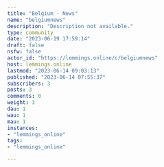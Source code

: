 ```yaml
---
title: "Belgium - News" 
name: "belgiumnews"
description: "Description not available."
type: community
date: "2023-06-19 17:59:14"
draft: false
nsfw: false
actor_id: "https://lemmings.online/c/belgiumnews"
host: lemmings.online
lastmod: "2023-06-14 09:03:13"
published: "2023-06-14 07:55:37"
subscribers: 3
posts: 3
comments: 0
weight: 3
dau: 1
wau: 1
mau: 1
instances:
- "lemmings_online"
tags: 
- "lemmings_online"

---
```

